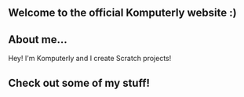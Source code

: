 ## Welcome to the official Komputerly website :)

## About me...

Hey! I'm Komputerly and I create Scratch projects!

## Check out some of my stuff!



